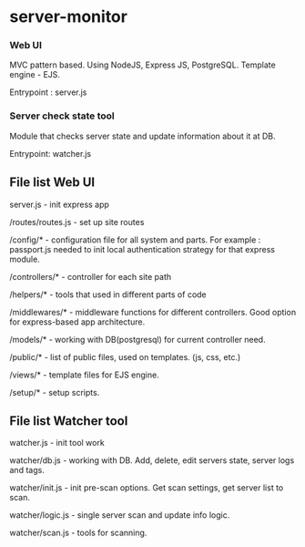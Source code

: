 # server-monitor

### Web UI
MVC pattern based. Using NodeJS, Express JS, PostgreSQL. Template engine - EJS.

Entrypoint : server.js

### Server check state tool
Module that checks server state and update information about it at DB.

Entrypoint: watcher.js

## File list Web UI

server.js - init express app

/routes/routes.js - set up site routes 

/config/* - configuration file for all system and parts. For example : passport.js needed to init local authentication strategy for that express module.

/controllers/* - controller for each site path

/helpers/* - tools that used in different parts of code

/middlewares/* - middleware functions for different controllers. Good option for express-based app architecture.

/models/* - working with DB(postgresql) for current controller need.

/public/* - list of public files, used on templates. (js, css, etc.)

/views/* - template files for EJS engine.

/setup/* - setup scripts.

## File list Watcher tool

watcher.js - init tool work

watcher/db.js - working with DB. Add, delete, edit servers state, server logs and tags.

watcher/init.js - init pre-scan options. Get scan settings, get server list to scan.

watcher/logic.js - single server scan and update info logic.

watcher/scan.js - tools for scanning.
